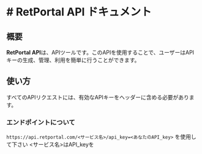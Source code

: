 # # RetPortal API ドキュメント

## 概要
**RetPortal API**は、APIツールです。このAPIを使用することで、ユーザーはAPIキーの生成、管理、利用を簡単に行うことができます。

## 使い方
すべてのAPIリクエストには、有効なAPIキーをヘッダーに含める必要があります。

### エンドポイントについて
`https://api.retportal.com/<サービス名>/api_key=<あなたのAPI_key>`
を使用して下さい
<サービス名>はAPI_keyを
